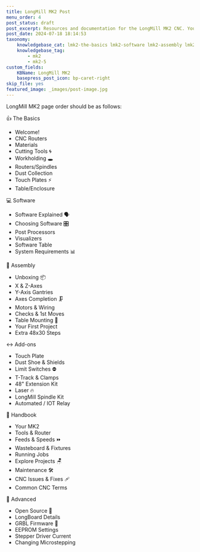 ```yaml
---
title: LongMill MK2 Post
menu_order: 4
post_status: draft
post_excerpt: Resources and documentation for the LongMill MK2 CNC. You will find info about routers, software, assembly, end mills - everything you need to get started.
post_date: 2024-07-18 18:14:53
taxonomy:
    knowledgebase_cat: lmk2-the-basics lmk2-software lmk2-assembly lmk2-add-ons lmk2-handbook lmk2-advanced
    knowledgebase_tag:
        - mk2
        - mk2-5
custom_fields:
    KBName: LongMill MK2
    basepress_post_icon: bp-caret-right
skip_file: yes
featured_image: _images/post-image.jpg
---
```


LongMill MK2 page order should be as follows:

👍 The Basics

- Welcome!
- CNC Routers
- Materials
- Cutting Tools 🌀
- Workholding 🕳️
- Routers/Spindles
- Dust Collection
- Touch Plates ⚡
- Table/Enclosure

💻 Software

- Software Explained 🗣️
- Choosing Software 🎛️
- Post Processors
- Visualizers
- Software Table
- System Requirements 📊

🔧 Assembly

- Unboxing 📦
- X & Z-Axes
- Y-Axis Gantries
- Axes Completion 🗜️
- Motors & Wiring
- Checks & 1st Moves
- Table Mounting 📐
- Your First Project
- Extra 48x30 Steps

↔️ Add-ons

- Touch Plate
- Dust Shoe & Shields
- Limit Switches ⛔
- T-Track & Clamps
- 48" Extension Kit
- Laser 🔥
- LongMill Spindle Kit
- Automated / IOT Relay

📙 Handbook

- Your MK2
- Tools & Router
- Feeds & Speeds ⏩
- Wasteboard & Fixtures
- Running Jobs
- Explore Projects 🪑
- Maintenance 🛠️
- CNC Issues & Fixes 🩹
- Common CNC Terms

🧩 Advanced

- Open Source 🥽
- LongBoard Details
- GRBL Firmware 🤖
- EEPROM Settings
- Stepper Driver Current
- Changing Microstepping
